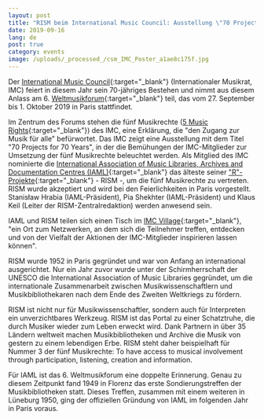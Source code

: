 ```yaml
---
layout: post
title: "RISM beim International Music Council: Ausstellung \"70 Projects for 70 Years\""
date: 2019-09-16
lang: de
post: true
category: events
image: /uploads/_processed_/csm_IMC_Poster_a1ae8c175f.jpg
---
```



Der [International Music Council](http://www.imc-cim.org/){:target="_blank"} (Internationaler Musikrat, IMC) feiert in diesem Jahr sein 70-jähriges Bestehen und nimmt aus diesem Anlass am 6. [Weltmusikforum](https://imc70.org/){:target="_blank"} teil, das vom 27. September bis 1. Oktober 2019 in Paris stattfindet.

Im Zentrum des Forums stehen die fünf Musikrechte ([5 Music Rights](http://www.imc-cim.org/about-imc-separator/five-music-rights.html){:target="_blank"}) des IMC, eine Erklärung, die "den Zugang zur Musik für alle" befürwortet. Das IMC zeigt eine Ausstellung mit dem Titel "70 Projects for 70 Years", in der die Bemühungen der IMC-Mitglieder zur Umsetzung der fünf Musikrechte beleuchtet werden. Als Mitglied des IMC nominierte die [International Association of Music Libraries, Archives and Documentation Centres (IAML)](https://www.iaml.info/){:target="_blank"} das älteste seiner ["R"-Projekte](https://www.iaml.info/r-projects){:target="_blank"} - RISM -, um die fünf Musikrechte zu vertreten. RISM wurde akzeptiert und wird bei den Feierlichkeiten in Paris vorgestellt. Stanisław Hrabia (IAML-Präsident), Pia Shekhter (IAML-Präsident) und Klaus Keil (Leiter der RISM-Zentralredaktion) werden anwesend sein.

IAML und RISM teilen sich einen Tisch im [IMC Village](https://imc70.org/programme/){:target="_blank"}, "ein Ort zum Netzwerken, an dem sich die Teilnehmer treffen, entdecken und von der Vielfalt der Aktionen der IMC-Mitglieder inspirieren lassen können".

RISM wurde 1952 in Paris gegründet und war von Anfang an international ausgerichtet. Nur ein Jahr zuvor wurde unter der Schirmherrschaft der UNESCO die International Association of Music Libraries gegründet, um die internationale Zusammenarbeit zwischen Musikwissenschaftlern und Musikbibliothekaren nach dem Ende des Zweiten Weltkriegs zu fördern.

RISM ist nicht nur für Musikwissenschaftler, sondern auch für Interpreten ein unverzichtbares Werkzeug. RISM ist das Portal zu einer Schatztruhe, die durch Musiker wieder zum Leben erweckt wird. Dank Partnern in über 35 Ländern weltweit machen Musikbibliotheken und Archive die Musik von gestern zu einem lebendigen Erbe. RISM steht daher beispielhaft für Nummer 3 der fünf Musikrechte: To have access to musical involvement through participation, listening, creation and information.

Für IAML ist das 6. Weltmusikforum eine doppelte Erinnerung. Genau zu diesem Zeitpunkt fand 1949 in Florenz das erste Sondierungstreffen der Musikbibliotheken statt. Dieses Treffen, zusammen mit einem weiteren in Lüneburg 1950, ging der offiziellen Gründung von IAML im folgenden Jahr in Paris voraus.


<script type="text/javascript">var switchTo5x=true;</script><script type="text/javascript" src="http://w.sharethis.com/button/buttons.js"></script><script type="text/javascript">stLight.options({publisher: "9b601438-1ce1-49d8-bfd7-9cff5df54c17", doNotHash: false, doNotCopy: false, hashAddressBar: false});</script>